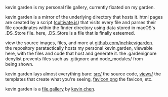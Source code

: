 kevin.garden is my personal file gallery, currently fixated on my garden.

kevin.garden is a mirror of the underlying directory that hosts it. html pages<br>
are created by a script ([cultivate.js](https://kevin.garden/src/cultivate.js)) that visits every file and parses their<br>
file coordinates within the finder directory using data stored in macOS's<br>
.DS_Store file. here, .DS_Store is a file that is finally esteemed.

view the source images, files, and more at [github.com/inchkev/garden](https://github.com/inchkev/garden).<br>
the repository paratactically hosts my personal kevin.garden, viewable<br>
here, with the files and code that host and generate it. the .gardenignore<br>
denylist prevents files such as .gitignore and node_modules/ from<br>
being shown.

kevin.garden lays almost everything bare: [src/](src/) the source code, [views/](views/) the<br>
templates that create what you're seeing, [favicon.png](favicon.png) the favicon, etc.

kevin.garden is a [file.gallery](https://file.gallery) by [kevin chen](https://kevinnchen.com).
